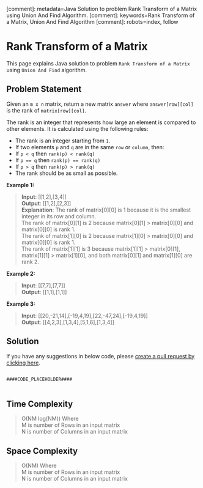 [comment]: metadata=Java Solution to problem Rank Transform of a Matrix using Union And Find Algorithm.
[comment]: keywords=Rank Transform of a Matrix, Union And Find Algorithm
[comment]: robots=index, follow


<h1>Rank Transform of a Matrix</h1>
<p>
This page explains Java solution to problem <code class="inline">Rank Transform of a Matrix</code> using <code class="inline">Union And Find</code> algorithm.
</p>


<h2 class="heading">Problem Statement</h2>
<p>
Given an <code class="inline">m x n</code> matrix, return a new matrix <code class="inline">answer</code> where <code class="inline">answer[row][col]</code> is the rank of <code class="inline">matrix[row][col]</code>.
</p>
<p>
The rank is an integer that represents how large an element is compared to other elements. It is calculated using the following rules:
</p>
<ul>
<li>The rank is an integer starting from <code class="inline">1</code>.</li>
<li>If two elements <code class="inline">p</code> and <code class="inline">q</code> are in the same <code class="inline">row</code> or <code class="inline">column</code>, then:</li>
<li>If <code class="inline">p < q</code> then <code class="inline">rank(p) < rank(q)</code></li>
<li>If <code class="inline">p == q</code> then <code class="inline">rank(p) == rank(q)</code></li>
<li>If <code class="inline">p > q</code> then <code class="inline">rank(p) > rank(q)</code></li>
<li>The rank should be as small as possible.</li>
</ul>


<b>Example 1:</b>
<blockquote>
<p>
<b>Input</b>: [[1,2],[3,4]]<br/>
<b>Output</b>: [[1,2],[2,3]]<br/>
<b>Explanation</b>: The rank of matrix[0][0] is 1 because it is the smallest integer in its row and column. <br />
The rank of matrix[0][1] is 2 because matrix[0][1] > matrix[0][0] and matrix[0][0] is rank 1. <br />
The rank of matrix[1][0] is 2 because matrix[1][0] > matrix[0][0] and matrix[0][0] is rank 1. <br />
The rank of matrix[1][1] is 3 because matrix[1][1] > matrix[0][1], matrix[1][1] > matrix[1][0], and both matrix[0][1] and matrix[1][0] are rank 2.<br/>
</p>
</blockquote>

<b>Example 2:</b>
<blockquote>
<p>
<b>Input</b>: [[7,7],[7,7]]<br/>
<b>Output</b>: [[1,1],[1,1]]<br/>
</p>
</blockquote>

<b>Example 3:</b>
<blockquote>
<p>
<b>Input</b>: [[20,-21,14],[-19,4,19],[22,-47,24],[-19,4,19]]<br/>
<b>Output</b>: [[4,2,3],[1,3,4],[5,1,6],[1,3,4]]<br/>
</p>
</blockquote>


<h2 class="heading">Solution</h2>
If you have any suggestions in below code, please <a href="####LINK_PLACEHOLDER####" target="_blank" rel="noopener noreferrer" class="absolute">create a pull request by clicking here</a>.
<pre>
<code class="language-java">
####CODE_PLACEHOLDER####
</code>
</pre>


<h2 class="heading">Time Complexity</h2>
<blockquote>
<p>
O(NM log(NM)) Where <br />
M is number of Rows in an input matrix <br />
N is number of Columns in an input matrix
</p>
</blockquote>


<h2 class="heading">Space Complexity</h2>
<blockquote>
<p>
O(NM) Where <br >
M is number of Rows in an input matrix <br />
N is number of Columns in an input matrix <br />
</p>
</blockquote>